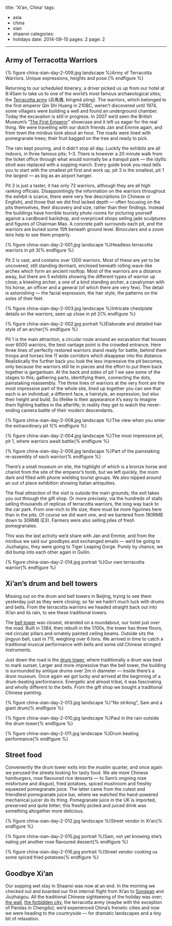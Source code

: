 title: 'Xi’an, China'
tags:
  - asia
  - china
  - xian
  - shaanxi
categories:
  - holidays
date: 2014-09-15
pages: 2
page: 2
---

## Army of Terracotta Warriors

{% figure china-xian-day-2-009.jpg landscape %}Army of Terracotta Warriors. Unique expressions, heights and pose.{% endfigure %}

Returning to our scheduled itinerary, a driver picked us up from our hotel at 8:45am to take us to one of the world’s most famous archaeological sites; the [Terracotta army](http://en.wikipedia.org/wiki/Terracotta_Army) (兵馬俑, bīngmǎ yǒng). The warriors, which belonged to the first emperor Qin Shi Huang in 210BC, weren’t discovered until 1974, some villagers were building a well and found an underground chamber. Today the excavation is still in progress. In 2007 we’d seen the British Museum’s “[The First Emperor](http://www.britishmuseum.org/whats_on/past_exhibitions/2007/archive_first_emperor.aspx)” showcase and it left us eager for the real thing. We were travelling with our dutch friends Jan and Emmie again, and from town the minibus took about an hour. The roads were lined with pomegranate trees; their fruit bagged on the tree and ready to pick.

The rain kept pouring, and it didn’t stop all day. Luckily the exhibits are all indoors, in three famous pits; 1–3. There is however a 20 minute walk from the ticket office through what would normally be a tranquil park — the idyllic stroll was replaced with a sopping march. Every guide book you read tells you to start with the smallest pit first and work up, pit 3 is the smallest, pit 1 the largest — as big as an airport hanger.

Pit 3 is just a taster, it has only 72 warriors, although they are all high ranking officials. Disappointingly the information on the warriors throughout the exhibit is scarce, there were very few descriptions (in Chinese or English), and those that we did find lacked depth — often focusing on the pits themselves, their discovery and size, rather than their findings. Instead the buildings have horrible touristy photo rooms for picturing yourself against a cardboard backdrop, and overpriced shops selling jade sculptures and figures of Chairman Mao. A concrete path surrounds each pit, and the warriors are buried some 15ft beneath ground level. Binoculars and a zoom lens help to see them properly.

{% figure china-xian-day-2-001.jpg landscape %}Headless terracotta warriors in pit 3{% endfigure %}

Pit 2 is vast, and contains over 1300 warriors. Most of these are yet to be uncovered, still standing dormant, enclosed beneath rolling wave-like arches which form an ancient rooftop. Most of the warriors are a distance away, but there are 5 exhibits showing the different types of warrior up close; a kneeling archer, a one of a kind standing archer, a cavalryman with his horse, an officer and a general (of which there are very few). The detail is astonishing — the facial expression, the hair style, the patterns on the soles of their feet.

{% figure china-xian-day-2-003.jpg landscape %}Intricate chestplate details on the warriors, seen up close in pit 2{% endfigure %}

{% figure china-xian-day-2-002.jpg portrait %}Elaborate and detailed hair style of an archer{% endfigure %}

Pit 1 is the main attraction, a circular route around an excavation that houses over 6000 warriors, the best vantage point is the crowded entrance. Here three lines of perfectly restored warriors stand ready for battle, behind them troops and horses line 11 wide corridors which disappear into the distance. Realistically the further back you look the less impressive the pit becomes, only because the warriors still lie in pieces and the effort to put them back together is gargantuan. At the back and sides of pit 1 we saw some of the stages to this; gathering parts, identifying them, connecting the dots, painstaking reassembly. The three lines of warriors at the very front are the most impressive part of the whole site, lined up together you can see that each is an individual; a different face, a hairstyle, an expression; but also their height and build. So lifelike is their appearance it’s easy to imagine them fighting battles in the afterlife; in reality they get to watch the never-ending camera battle of their modern descendants.

{% figure china-xian-day-2-008.jpg landscape %}The view when you enter the extraordinary pit 1{% endfigure %}

{% figure china-xian-day-2-004.jpg landscape %}The most impressive pit, pit 1, where warriors await battle{% endfigure %}

{% figure china-xian-day-2-006.jpg landscape %}Part of the painstaking re-assembly of each warrior{% endfigure %}

There’s a small museum on site, the highlight of which is a bronze horse and chariot from the site of the emperor’s tomb, but we left quickly, the room dark and filled with phone wielding tourist groups. We also nipped around an out of place exhibition showing Italian antiquities.

The final _attraction_ of the visit is outside the main grounds; the exit takes you out through the gift shop. Or more precisely, via the hundreds of stalls selling thousands of replicas of terracotta warriors, the long way back to the car park. From one-inch to life size, there must be more figurines here than in the pits. Of course we did want one, and we bartered from 180RMB down to 30RMB (£3). Farmers were also selling piles of fresh pomegranates.

This was the last activity we’d share with Jan and Emmie, and from the minibus we said our goodbyes and exchanged emails — we’d be going to Jiuzhaigou, they were going to Tiger Leaping Gorge. Purely by chance, we did bump into each other again in Guilin.

{% figure china-xian-day-2-014.jpg portrait %}Our own terracotta warrior{% endfigure %}

## Xi’an’s drum and bell towers

Missing out on the drum and bell towers in Beijing, trying to see them yesterday just as they were closing; so far we hadn’t much luck with drums and bells. From the terracotta warriors we headed straight back out into Xi’an and its rain, to see these traditional towers.

The [bell tower](http://en.wikipedia.org/wiki/Bell_Tower_of_Xi'an) was closest, stranded on a roundabout, our hotel just over the road. Built in 1384, then rebuilt in the 1700s, the tower has three floors, red circular pillars and ornately painted ceiling beams. Outside sits the jingyun bell, cast in 711, weighing over 6 tons.
We arrived in time to catch a traditional musical performance with bells and some old Chinese stringed instruments.

Just down the road is the [drum tower](http://en.wikipedia.org/wiki/Drum_Tower_of_Xi'an), where traditionally a drum was beat to mark sunset. Larger and more impressive than the bell tower, the building is surrounded by antique drums over 2m in diameter — inside there’s a drum museum. Once again we got lucky and arrived at the beginning of a drum-beating performance. Energetic and almost tribal, it was fascinating and wholly different to the bells. From the gift shop we bought a traditional Chinese painting.

{% figure china-xian-day-2-013.jpg landscape %}"No striking", Sam and a giant drum{% endfigure %}

{% figure china-xian-day-2-010.jpg landscape %}Paul in the rain outside the drum tower{% endfigure %}

{% figure china-xian-day-2-011.jpg landscape %}Drum beating performance{% endfigure %}

## Street food

Conveniently the drum tower exits into the muslim quarter, and once again we perused the streets looking for tasty food. We ate more Chinese hamburgers, rose flavoured rice desserts — to Sam’s ongoing rose misfortune and disgust, fried potatoes, spiced mushroom and freshly squeezed pomegranate juice. The latter came from the cutest and friendliest pomegranate juice bar, where we watched the hand-powered mechanical juicer do its thing. Pomegranate juice in the UK is imported, preserved and quite bitter; this freshly picked and juiced drink was something altogether more delicious.

{% figure china-xian-day-2-012.jpg landscape %}Street vendor in Xi’an{% endfigure %}

{% figure china-xian-day-2-015.jpg portrait %}Sam, not yet knowing she’s eating yet another rose flavoured dessert{% endfigure %}

{% figure china-xian-day-2-016.jpg portrait %}Street vendor cooking us some spiced fried potatoes{% endfigure %}

## Goodbye Xi’an

Our sopping wet stay in Shaanxi was now at an end. In the morning we checked out and boarded our first internal flight from Xi’an to [Songpan](/2014/09/songpan-china/) and Jiuzhaigou. All the traditional Chinese sightseeing of the holiday was over; [the wall](/2014/09/beijing-china/3/), [the forbidden city](/2014/09/beijing-china/2/), the terracotta army (maybe with the exception of Pandas in Chengdu); we’d experienced China’s frenetic cities and now we were heading to the countryside — for dramatic landscapes and a tiny bit of relaxation.
